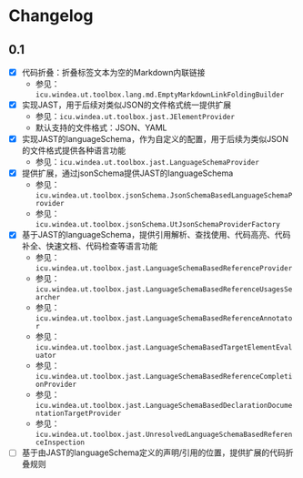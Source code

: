 # Changelog

## 0.1

* [X] 代码折叠：折叠标签文本为空的Markdown内联链接
  * 参见：`icu.windea.ut.toolbox.lang.md.EmptyMarkdownLinkFoldingBuilder`
* [X] 实现JAST，用于后续对类似JSON的文件格式统一提供扩展
  * 参见：`icu.windea.ut.toolbox.jast.JElementProvider`
  * 默认支持的文件格式：JSON、YAML
* [X] 实现JAST的languageSchema，作为自定义的配置，用于后续为类似JSON的文件格式提供各种语言功能
  * 参见：`icu.windea.ut.toolbox.jast.LanguageSchemaProvider`
* [X] 提供扩展，通过jsonSchema提供JAST的languageSchema
  * 参见：`icu.windea.ut.toolbox.jsonSchema.JsonSchemaBasedLanguageSchemaProvider`
  * 参见：`icu.windea.ut.toolbox.jsonSchema.UtJsonSchemaProviderFactory`
* [X] 基于JAST的languageSchema，提供引用解析、查找使用、代码高亮、代码补全、快速文档、代码检查等语言功能
  * 参见：`icu.windea.ut.toolbox.jast.LanguageSchemaBasedReferenceProvider`
  * 参见：`icu.windea.ut.toolbox.jast.LanguageSchemaBasedReferenceUsagesSearcher`
  * 参见：`icu.windea.ut.toolbox.jast.LanguageSchemaBasedReferenceAnnotator`
  * 参见：`icu.windea.ut.toolbox.jast.LanguageSchemaBasedTargetElementEvaluator`
  * 参见：`icu.windea.ut.toolbox.jast.LanguageSchemaBasedReferenceCompletionProvider`
  * 参见：`icu.windea.ut.toolbox.jast.LanguageSchemaBasedDeclarationDocumentationTargetProvider`
  * 参见：`icu.windea.ut.toolbox.jast.UnresolvedLanguageSchemaBasedReferenceInspection`
* [ ] 基于由JAST的languageSchema定义的声明/引用的位置，提供扩展的代码折叠规则